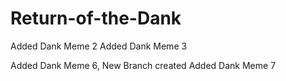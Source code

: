 # Return-of-the-Dank






Added Dank Meme 2
Added Dank Meme 3


Added Dank Meme 6, New Branch created
Added Dank Meme 7